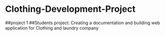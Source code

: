 # Clothing-Development-Project
##project 1
##Students project: Creating a documentation and building web application for Clothing and laundry company
